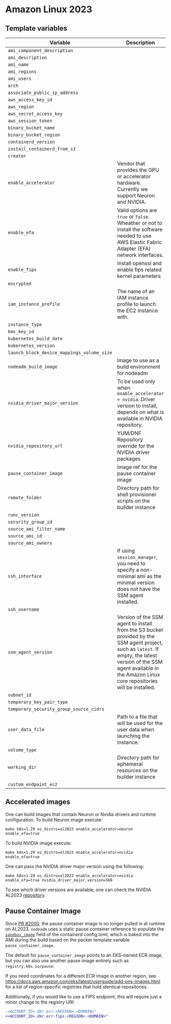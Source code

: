 # Amazon Linux 2023

## Template variables

<!-- template-variable-table-boundary -->
| Variable | Description |
| - | - |
| `ami_component_description` |  |
| `ami_description` |  |
| `ami_name` |  |
| `ami_regions` |  |
| `ami_users` |  |
| `arch` |  |
| `associate_public_ip_address` |  |
| `aws_access_key_id` |  |
| `aws_region` |  |
| `aws_secret_access_key` |  |
| `aws_session_token` |  |
| `binary_bucket_name` |  |
| `binary_bucket_region` |  |
| `containerd_version` |  |
| `install_containerd_from_s3` |  |
| `creator` |  |
| `enable_accelerator` | Vendor that provides the GPU or accelerator hardware. Currently we support Neuron and NVIDIA. |
| `enable_efa` | Valid options are ```true``` or ```false```. Wheather or not to install the software needed to use AWS Elastic Fabric Adapter (EFA) network interfaces. |
| `enable_fips` | Install openssl and enable fips related kernel parameters |
| `encrypted` |  |
| `iam_instance_profile` | The name of an IAM instance profile to launch the EC2 instance with. |
| `instance_type` |  |
| `kms_key_id` |  |
| `kubernetes_build_date` |  |
| `kubernetes_version` |  |
| `launch_block_device_mappings_volume_size` |  |
| `nodeadm_build_image` | Image to use as a build environment for nodeadm |
| `nvidia_driver_major_version` | To be used only when ```enable_accelerator = nvidia```. Driver version to install, depends on what is available in NVIDIA repository. |
| `nvidia_repository_url` | YUM/DNF Repository override for the NVIDIA driver packages |
| `pause_container_image` | Image ref for the pause container image |
| `remote_folder` | Directory path for shell provisioner scripts on the builder instance |
| `runc_version` |  |
| `security_group_id` |  |
| `source_ami_filter_name` |  |
| `source_ami_id` |  |
| `source_ami_owners` |  |
| `ssh_interface` | If using ```session_manager```, you need to specify a non-minimal ami as the minimal version does not have the SSM agent installed. |
| `ssh_username` |  |
| `ssm_agent_version` | Version of the SSM agent to install from the S3 bucket provided by the SSM agent project, such as ```latest```. If empty, the latest version of the SSM agent available in the Amazon Linux core repositories will be installed. |
| `subnet_id` |  |
| `temporary_key_pair_type` |  |
| `temporary_security_group_source_cidrs` |  |
| `user_data_file` | Path to a file that will be used for the user data when launching the instance. |
| `volume_type` |  |
| `working_dir` | Directory path for ephemeral resources on the builder instance |
| `custom_endpoint_ec2` |  |
<!-- template-variable-table-boundary -->

## Accelerated images

One can build images that contain Neuron or Nvidia drivers and runtime configuration. To build Neuron image execute:

```
make k8s=1.29 os_distro=al2023 enable_accelerator=neuron enable_efa=true
```

To build NVIDIA image execute:
```
make k8s=1.29 os_distro=al2023 enable_accelerator=nvidia enable_efa=true
```

One can pass the NVIDIA driver major version using the following:
```
make k8s=1.29 os_distro=al2023 enable_accelerator=nvidia enable_efa=true nvidia_driver_major_version=560
```
To see which driver versions are available, one can check the NVIDIA AL2023 [repository](https://developer.download.nvidia.com/compute/cuda/repos/amzn2023/).

## Pause Container Image

Since [PR #2000](https://github.com/awslabs/amazon-eks-ami/pull/2000), the pause
container image is no longer pulled in at runtime on AL2023. `nodeadm` uses a
static pause container reference to populate the
[`sandbox_image`](https://github.com/containerd/containerd/blob/963c2160485631c3d4c1068aa28cea34c884a347/docs/cri/config.md?plain=1#L314-L315)
field of the containerd config.toml, which is baked into the AMI during the
build based on the packer template variable `pause_container_image`.

The default for `pause_container_image` points to an EKS-owned ECR image, but
you can also use another pause image entirely such as `registry.k8s.io/pause`.

If you need coordinates for a different ECR image in another region, see
https://docs.aws.amazon.com/eks/latest/userguide/add-ons-images.html for a list
of region-specific registries that hold identical repositories.

Additionally, if you would like to use a FIPS endpoint, this will require just a
minor change to the registry URI:
```diff
-<ACCOUNT_ID>.dkr.ecr.<REGION>.<DOMAIN>"
+<ACCOUNT_ID>.dkr.ecr-fips.<REGION>.<DOMAIN>"
```
